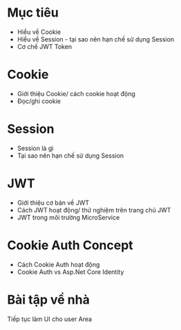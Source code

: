 # Mục tiêu

- Hiểu về Cookie
- Hiểu về Session - tại sao nên hạn chế sử dụng Session
- Cơ chế JWT Token

# Cookie

- Giới thiệu Cookie/ cách cookie hoạt động
- Đọc/ghi cookie

# Session

- Session là gì
- Tại sao nên hạn chế sử dụng Session

# JWT

- Giới thiệu cơ bản về JWT
- Cách JWT hoạt động/ thử nghiệm trên trang chủ JWT
- JWT trong môi trường MicroService

# Cookie Auth Concept

- Cách Cookie Auth hoạt động
- Cookie Auth vs Asp.Net Core Identity

# Bài tập về nhà

Tiếp tục làm UI cho user Area